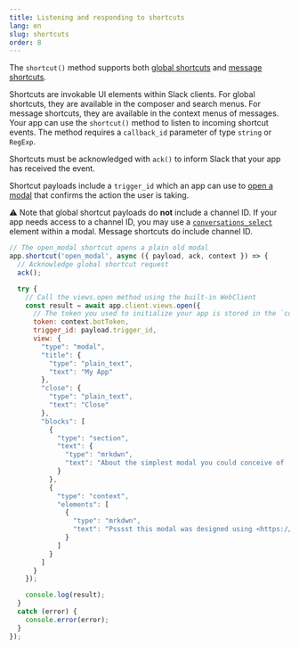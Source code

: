 ```yaml
---
title: Listening and responding to shortcuts
lang: en
slug: shortcuts
order: 8
---
```


<div class="section-content">

The `shortcut()` method supports both [global shortcuts](https://api.slack.com/interactivity/shortcuts/using#global_shortcuts) and [message shortcuts](https://api.slack.com/interactivity/shortcuts/using#message_shortcuts).

Shortcuts are invokable UI elements within Slack clients. For global shortcuts, they are available in the composer and search menus. For message shortcuts, they are available in the context menus of messages. Your app can use the `shortcut()` method to listen to incoming shortcut events. The method requires a `callback_id` parameter of type `string` or `RegExp`.

Shortcuts must be acknowledged with `ack()` to inform Slack that your app has received the event.

Shortcut payloads include a `trigger_id` which an app can use to [open a modal](#creating-modals) that confirms the action the user is taking. 

⚠️ Note that global shortcut payloads do **not** include a channel ID. If your app needs access to a channel ID, you may use a [`conversations_select`](https://api.slack.com/reference/block-kit/block-elements#conversation_select) element within a modal. Message shortcuts do include channel ID.

</div>

```javascript
// The open_modal shortcut opens a plain old modal
app.shortcut('open_modal', async ({ payload, ack, context }) => {
  // Acknowledge global shortcut request
  ack();

  try {
    // Call the views.open method using the built-in WebClient
    const result = await app.client.views.open({
      // The token you used to initialize your app is stored in the `context` object
      token: context.botToken,
      trigger_id: payload.trigger_id,
      view: {
        "type": "modal",
        "title": {
          "type": "plain_text",
          "text": "My App"
        },
        "close": {
          "type": "plain_text",
          "text": "Close"
        },
        "blocks": [
          {
            "type": "section",
            "text": {
              "type": "mrkdwn",
              "text": "About the simplest modal you could conceive of :smile:\n\nMaybe <https://api.slack.com/reference/block-kit/interactive-components|*make the modal interactive*> or <https://api.slack.com/surfaces/modals/using#modifying|*learn more advanced modal use cases*>."
            }
          },
          {
            "type": "context",
            "elements": [
              {
                "type": "mrkdwn",
                "text": "Psssst this modal was designed using <https://api.slack.com/tools/block-kit-builder|*Block Kit Builder*>"
              }
            ]
          }
        ]
      }
    });

    console.log(result);
  }
  catch (error) {
    console.error(error);
  }
});
```
